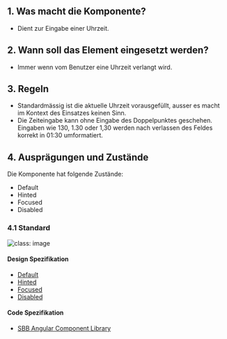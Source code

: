 ## 1. Was macht die Komponente?
* Dient zur Eingabe einer Uhrzeit.

## 2. Wann soll das Element eingesetzt werden?
* Immer wenn vom Benutzer eine Uhrzeit verlangt wird.

## 3. Regeln 
* Standardmässig ist die aktuelle Uhrzeit vorausgefüllt, ausser es macht im Kontext des Einsatzes keinen Sinn.
* Die Zeiteingabe kann ohne Eingabe des Doppelpunktes geschehen. Eingaben wie 130, 1.30 oder 1,30 werden nach verlassen des Feldes korrekt in 01:30 umformatiert.

## 4. Ausprägungen und Zustände 
Die Komponente hat folgende Zustände:
* Default
* Hinted
* Focused
* Disabled

### 4.1 Standard
![](https://raw.githubusercontent.com/sbb-design-systems/sbb-design-system/master/webapp/components/timefield/images/timefield_default.png 'class: image')


#### Design Spezifikation
* [Default](https://sbb.invisionapp.com/d/main#/console/17140415/355318601/inspect)
* [Hinted](https://sbb.invisionapp.com/d/main#/console/17140415/355318602/inspect)
* [Focused](https://sbb.invisionapp.com/d/main#/console/17140415/355318603/inspect)
* [Disabled](https://sbb.invisionapp.com/d/main#/console/17140415/355318604/inspect)

#### Code Spezifikation
* [SBB Angular Component Library](https://sbb-angular.app.sbb.ch/latest/business/components/time-input)
